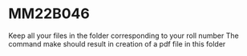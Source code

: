 # MM22B046
Keep all your files in the folder corresponding to your roll number
The command make should result in creation of a pdf file in this folder
